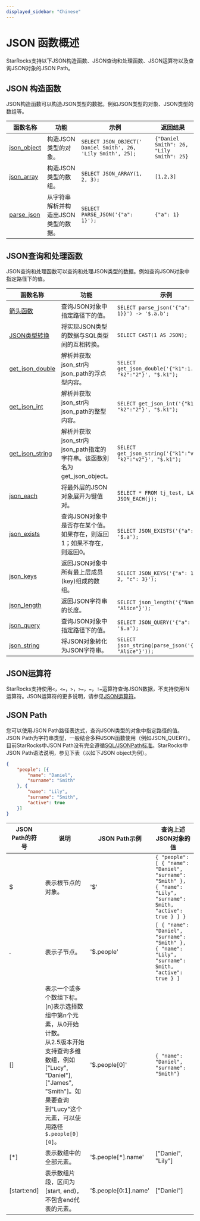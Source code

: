```yaml
---
displayed_sidebar: "Chinese"
---
```


# JSON 函数概述

StarRocks支持以下JSON构造函数、JSON查询和处理函数、JSON运算符以及查询JSON对象的JSON Path。

## JSON 构造函数

JSON构造函数可以构造JSON类型的数据。例如JSON类型的对象、JSON类型的数组等。

| 函数名称                                                     | 功能                                 | 示例                                                      | 返回结果                               |
| ------------------------------------------------------------ | ------------------------------------ | --------------------------------------------------------- | -------------------------------------- |
| [json_object](../../sql-functions/json-functions/json-constructor-functions/json_object.md) | 构造JSON类型的对象。                      | `SELECT JSON_OBJECT(' Daniel Smith', 26, 'Lily Smith', 25);` | `{"Daniel Smith": 26, "Lily Smith": 25}` |
| [json_array](../../sql-functions/json-functions/json-constructor-functions/json_array.md)   | 构造JSON类型的数组。                    | `SELECT JSON_ARRAY(1, 2, 3);`                                | `[1,2,3]`                                |
| [parse_json](../../sql-functions/json-functions/json-constructor-functions/parse_json.md)   | 从字符串解析并构造出JSON类型的数据。    | `SELECT PARSE_JSON('{"a": 1}');`                             | `{"a": 1}`                               |

## JSON查询和处理函数

JSON查询和处理函数可以查询和处理JSON类型的数据。例如查询JSON对象中指定路径下的值。

| 函数名称                                                     | 功能                                 | 示例                                                      | 返回结果                              |
| ------------------------------------------------------------ | ------------------------------------ | --------------------------------------------------------- | -------------------------------------- |
| [箭头函数](../../sql-functions/json-functions/json-query-and-processing-functions/arrow-function.md) | 查询JSON对象中指定路径下的值。                         | `SELECT parse_json('{"a": {"b": 1}}') -> '$.a.b';`         | `1`                                                            |
| [JSON类型转换](../../sql-functions/json-functions/json-query-and-processing-functions/cast.md)| 将实现JSON类型的数据与SQL类型间的互相转换。      | `SELECT CAST(1 AS JSON);` |  `1` |
| [get_json_double](../../sql-functions/json-functions/json-query-and-processing-functions/get_json_double.md)| 解析并获取json_str内json_path的浮点型内容。      | `SELECT get_json_double('{"k1":1.3, "k2":"2"}', "$.k1");`  |  `1.3` |
| [get_json_int](../../sql-functions/json-functions/json-query-and-processing-functions/get_json_int.md)| 解析并获取json_str内json_path的整型内容。      | `SELECT get_json_int('{"k1":1, "k2":"2"}', "$.k1");` |  `1` |
| [get_json_string](../../sql-functions/json-functions/json-query-and-processing-functions/get_json_string.md)| 解析并获取json_str内json_path指定的字符串。该函数别名为get_json_object。      | `SELECT get_json_string('{"k1":"v1", "k2":"v2"}', "$.k1");`| `v1` |
| [json_each](../../sql-functions/json-functions/json-query-and-processing-functions/json_each.md)   | 将最外层的JSON对象展开为键值对。      | `SELECT * FROM tj_test, LATERAL JSON_EACH(j);` | ![json_each](../../../assets/json_each.png) |
| [json_exists](../../sql-functions/json-functions/json-query-and-processing-functions/json_exists.md)| 查询JSON对象中是否存在某个值。如果存在，则返回1；如果不存在，则返回0。 | `SELECT JSON_EXISTS('{"a": 1}', '$.a');`            | `1`                              |
| [json_keys](../../sql-functions/json-functions/json-query-and-processing-functions/json_keys.md) | 返回JSON对象中所有最上层成员(key)组成的数组。                     | `SELECT JSON_KEYS('{"a": 1, "b": 2, "c": 3}');`          | `["a", "b", "c"]`                             |
| [json_length](../../sql-functions/json-functions/json-query-and-processing-functions/json_length.md) | 返回JSON字符串的长度。    | `SELECT json_length('{"Name": "Alice"}');`    | `1`                       |
| [json_query](../../sql-functions/json-functions/json-query-and-processing-functions/json_query.md) | 查询JSON对象中指定路径下的值。                             | `SELECT JSON_QUERY('{"a": 1}', '$.a');`                    | `1`                                                            |
| [json_string](../../sql-functions/json-functions/json-query-and-processing-functions/json_string.md)   | 将JSON对象转化为JSON字符串。      | `SELECT json_string(parse_json('{"Name": "Alice"}'));` | `{"Name": "Alice"}`  |

## JSON运算符

StarRocks支持使用`<`，`<=`，`>`，`>=`，`=`，`!=`运算符查询JSON数据，不支持使用IN运算符。JSON运算符的更多说明，请参见[JSON运算符](../../sql-functions/json-functions/json-operators.md)。

## JSON Path

您可以使用JSON Path路径表达式，查询JSON类型的对象中指定路径的值。JSON Path为字符串类型，一般结合多种JSON函数使用（例如JSON_QUERY）。目前StarRocks中JSON Path没有完全遵循[SQL/JSONPath标准](https://modern-sql.com/blog/2017-06/whats-new-in-sql-2016#json-path)。StarRocks中JSON Path语法说明，参见下表（以如下JSON object为例）。

```JSON
{
    "people": [{
        "name": "Daniel",
        "surname": "Smith"
    }, {
        "name": "Lily",
        "surname": "Smith",
        "active": true
    }]
}
```

| JSON Path的符号   | 说明                                                         | JSON Path示例     | 查询上述JSON对象的值                           |
| ---------------- | ------------------------------------------------------------ | ----------------  | -------------------------------------------- |
| $               | 表示根节点的对象。                                           | '$'               | `{ "people": [ { "name": "Daniel", "surname": "Smith" }, { "name": "Lily", "surname": Smith, "active": true } ] }` |
| .               | 表示子节点。                                                 | '$.people'         | `[ { "name": "Daniel", "surname": "Smith" }, { "name": "Lily", "surname": Smith, "active": true } ]` |
| []              | 表示一个或多个数组下标。[n]表示选择数组中第n个元素，从0开始计数。<br />从2.5版本开始支持查询多维数组，例如["Lucy", "Daniel"],["James", "Smith"]。如果要查询到"Lucy"这个元素，可以使用路径`$.people[0][0]`。| '$.people[0]'     | `{ "name": "Daniel", "surname": "Smith"}`       |
| [*]             | 表示数组中的全部元素。                                       | '$.people[*].name' | ["Daniel", "Lily"]                            |
| [start:end]     | 表示数组片段，区间为[start, end)，不包含end代表的元素。      | '$.people[0:1].name' | ["Daniel"]                                   |